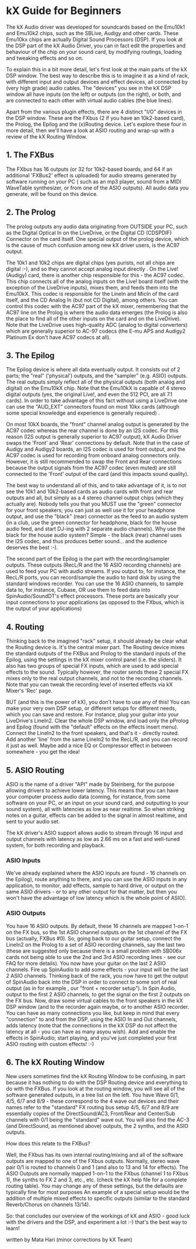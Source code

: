 # kX Guide for Beginners

The kX Audio driver was developed for soundcards based on the Emu10k1 and Emu10k2 chips, such as the SBLive, Audigy and other cards. These Emu10kx chips are actually Digital Sound Processors (DSP). If you look at the DSP part of the kX Audio Driver, you can in fact edit the properties and behaviour of the chip on your sound card, by modifying routings, loading and tweaking effects and so on.

To explain this in a bit more detail, let's first look at the main parts of the kX DSP window. The best way to describe this is to imagine it as a kind of rack, with different input and output devices and effect devices, all connected by (very high grade) audio cables. The "devices" you see in the kX DSP window all have inputs (on the left) or outputs (on the right), or both, and are connected to each other with virtual audio cables (the blue lines).

Apart from the various plugin effects, there are 4 distinct "I/O" devices in the DSP window. These are the FXbus (2 if you have an 10k2-based card), the Prolog, the Epilog and the (x)Routing device. Let's explore these four in more detail, then we'll have a look at ASIO routing and wrap-up with a review of the kX Routing Window.

## 1. The FXBus

The FXbus has 16 outputs (or 32 for 10k2-based boards, and 64 if an additional 'FXBus2' effect is uploaded) for audio streams generated by software running on your PC ( such as an mp3 player, sound from a MIDI WaveTable synthesizer, or from one of the ASIO outputs). All audio data you generate, will be found on this device.

## 2. The Prolog

The prolog outputs any audio data originating from OUTSIDE your PC, such as the Digital Optical In on the LiveDrive, or the Digital CD (CDSPDIF) Connector on the card itself. One special output of the prolog device, which is the cause of much confusion among new kX driver users, is the AC97 output.

The 10k1 and 10k2 chips are digital chips (yes purists, not all chips are digital :-), and so they cannot accept analog input directly . On the Live! (Audigy) card, there is another chip responsible for this - the AC97 codec. This chip connects all of the analog inputs on the Live! board itself (with the exception of the LiveDrive inputs), mixes them, and feeds them into the Emu10kX. This codec is responsible for the LineIn and MicIn of the card itself, and the CD Analog In (but not CD Digital), among others. You can control this codec with the AC97 part of the kX mixer, remembering that the AC97 line on the Prolog is where the audio data emerges (the Prolog is also the place to find all of the other inputs on the card and on the LiveDrive). Note that the LiveDrive uses high-quality ADC (analog to digital converters) which are generally superior to AC-97 codecs (the E-mu APS and Audigy2 Platinum Ex don't have AC97 codecs at all).

## 3. The Epilog

The Epilog device is where all data eventually output. It consists out of 2 parts; the "real" ('physical') outputs, and the "sampler" (e.g. ASIO) outputs. The real outputs simply reflect all of the physical outputs (both analog and digital) on the Emu10kX chip. Note that the Emu10kX is capable of 4 stereo digital outputs (yes, the original Live!, and even the 512 PCI, are all 7.1 cards). In order to take advantage of this fact without using a LiveDrive one can use the "AUD_EXT" connectors found on most 10kx cards (although some special knowledge and experience is generally required) .

On most 10kX boards, the "front" channel analog output is generated by the AC97 codec whereas the rear channel is done by an I2S codec. For this reason (I2S output is generally superior to AC97 output), kX Audio Driver swaps the 'Front' and 'Rear' connections by default. Note that in the case of Audigy and Audigy2 boards, an I2S codec is used for front output, and the AC97 codec is used for recording from onboard analog connectors only. However, it is still recommended to swap the Front and Rear connections because the output signals from the AC97 codec (even muted) are still connected to the 'Front' output of the card (and this impacts sound quality).

The best way to understand all of this, and to take advantage of it, is to not see the 10k1 and 10k2-based cards as audio cards with front and rear outputs and all, but simply as a 4 stereo channel output chips (which they actually are). Nobody tells you that you MUST use the "green" connector for your front speakers; you can just as well use it for your headphone output, and use the "black" (rear) connector as the feed to an audio system (in a club, use the green connector for headphone, black for the house audio feed, and start DJ-ing with 2 separate audio channels). Why use the black for the house audio system? Simple - the black (rear) channel uses the I2S codec, and thus produces better sound... and the audience deserves the best :-).

The second part of the Epilog is the part with the recording/sampler outputs. These outputs (RecL/R and the 16 ASIO recording channels) are used to feed your PC with audio streams. If you output to, for instance, the RecL/R ports, you can record/sample the audio to hard disk by using the standard windows recorder. You can use the 16 ASIO channels, to sample data to, for instance, Cubase, OR use them to feed data into SpinAudio/SoundDT's effect processors. These ports are basically your input connections to your applications (as opposed to the FXbus, which is the output of your applications)

## 4. Routing

Thinking back to the imagined "rack" setup, it should already be clear what the Routing device is. It's the central mixer part. The Routing device mixes the standard outputs of the FXBus and Prolog to the standard inputs of the Epilog, using the settings in the kX mixer control panel (i.e. the sliders). It also has two groups of special FX inputs, which are used to add special effects to the sound. Typically however, the router sends these 2 special FX mixes only to the real output channels, and not to the recording channels. Note that you can tweak the recording level of inserted effects via kX Mixer's 'Rec' page.

BUT (and this is the power of kX), you don't have to use any of this! You can make your very own DSP setup, or different setups for different needs, which you can save and restore. For instance, plug your guitar into your LiveDrive's LineIn2. Clear the whole DSP window, and load only the pProlog and Epilog (found with the "default" effects on the effects insert menu). Connect the LineIn2 to the front speakers, and that's it - directly routed. Add another 'line' from the same LineIn2 to the RecL/R, and you can record it just as well. Maybe add a nice EQ or Compressor effect in between somewhere - you get the idea!

## 5. ASIO Routing

ASIO is the name of a driver "API" made by Steinberg, for the purpose allowing drivers to achieve lower latency. This means that you can have your computer process audio data (coming, for instance, from some software on your PC, or an input on your sound card, and outputting to your sound system), all with latencies as low as near realtime. So when striking notes on a guitar, effects can be added to the signal in almost realtime, and sent to your audio set.

The kX driver's ASIO support allows audio to stream through 16 input and output channels with latency as low as 2.66 ms on a fast and well-tuned system, for both recording and playback.

### ASIO Inputs

We've already explained where the ASIO inputs are found - 16 channels on the Epilog), route anything to there, and you can use the ASIO inputs in any application, to monitor, add effects, sample to hard drive, or output on the same ASIO drivers - or to any other output for that matter, but then you won't have the advantage of low latency which is the whole point of ASIO).

### ASIO Outputs

You have 16 ASIO outputs. By default, these 16 channels are mapped 1-on-1 on the FX bus, so the 1st ASIO channel outputs on the 1st channel of the FX bus (actually, FXBus #0). So, going back to our guitar setup, connect the LineIn2 on the Prolog to a set of ASIO recording channels, say the last two (these are suggested only because there is a small problem with SB006x cards not being able to use the 2nd and 3rd ASIO recording lines - see our FAQ for more details). You now have your guitar on the last 2 ASIO channels. Fire up SpinAudio to add some effects - your input will be the last 2 ASIO channels. Thinking back of the rack, you now have to get the output of SpinAudio back into the DSP in order to connect to some sort of real output (as in for example , our "front + recorder setup"). In Spin Audio, output to the first 2 ASIO channels, to get the signal on the first 2 outputs on the FX bus. Now, draw some virtual cables to the front speakers in the kX DSP window (and to the recorder again maybe, or to another ASIO recorder. You can have as many connections you like, but keep in mind that every "connection" to and from the DSP, using the ASIO In and Out channels, adds latency (note that the connections in the kX DSP do not affect the latency at all - you can have as many asyou wish). Add and enable the effects in SpinAudio; start playing, and you've just completed your first ASIO routing with custom effects! :-)

## 6. The kX Routing Window

New users sometimes find the kX Routing Window to be confusing, in part because it has nothing to do with the DSP Routing device and everything to do with the FXBus. If you look at the routing window, you will see all of the software generated outputs, in a tree list on the left. You have Wave 0/1, 4/5, 6/7 and 8/9 - these correspond to the 4 wave out devices and their names refer to the "standard" FX routing bus setup 4/5, 6/7 and 8/9 are essentially copies of the DirectSound/AC3, Front/Rear and Center/Sub channels with 0/1 being the "standard" wave out. You will also find the AC-3 (and DirectSound, as mentioned above) outputs, the 2 synths, and the ASIO outputs.

How does this relate to the FXBus?

Well, the FXbus has its own internal routing/mixing and all of the software outputs are mapped to one of the FXbus outputs. Normally, stereo wave pair 0/1 is routed to channels 0 and 1 (and also to 13 and 14 for effects). The ASIO Outputs are normally mapped 1-on-1 to the FXbus (channel 1 to FXbus 1), the synths to FX 2 and 3, etc., etc. (check the kX help file for a complete routing table). You may change any of these settings, but the defaults are typically fine for most purposes An example of a special setup would be the addition of multiple mixed effects to specific outputs (similar to the standard Reverb/Chorus on channels 13/14).

So: that concludes our overview of the workings of kX and ASIO - good luck with the drivers and the DSP, and experiment a lot :-) that's the best way to learn!

 written by Mata Hari
 (minor corrections by kX Team)
